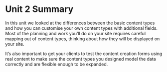 # Unit 2 Summary

In this unit we looked at the differences between the basic content types and how you can customise your own content types with additional fields. Most of the planning and work you’ll do on your site requires careful mapping out of content types, thinking about how they will be displayed on your site.

It’s also important to get your clients to test the content creation forms using real content to make sure the content types you designed model the data correctly and are flexible enough to be expanded.



